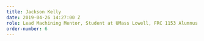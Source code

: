 ```yaml
---
title: Jackson Kelly
date: 2019-04-26 14:27:00 Z
role: Lead Machining Mentor, Student at UMass Lowell, FRC 1153 Alumnus
order-number: 6
---
```



